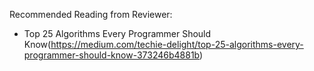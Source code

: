 Recommended Reading from Reviewer:
* Top 25 Algorithms Every Programmer Should Know(https://medium.com/techie-delight/top-25-algorithms-every-programmer-should-know-373246b4881b)
